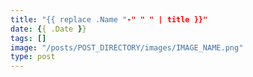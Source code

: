 ```yaml
---
title: "{{ replace .Name "-" " " | title }}"
date: {{ .Date }}
tags: []
image: "/posts/POST_DIRECTORY/images/IMAGE_NAME.png"
type: post
---
```


